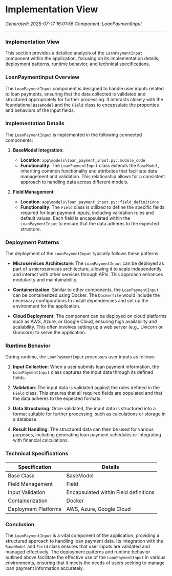 # Implementation View

*Generated: 2025-07-17 16:01:56*
*Component: LoanPaymentInput*

---

### Implementation View

This section provides a detailed analysis of the `LoanPaymentInput` component within the application, focusing on its implementation details, deployment patterns, runtime behavior, and technical specifications.

### LoanPaymentInput Overview

The `LoanPaymentInput` component is designed to handle user inputs related to loan payments, ensuring that the data collected is validated and structured appropriately for further processing. It interacts closely with the foundational `BaseModel` and the `Field` class to encapsulate the properties and behaviors of the input fields.

### Implementation Details

The `LoanPaymentInput` is implemented in the following connected components:

1. **BaseModel Integration**:
   - **Location**: `app\models\loan_payment_input.py::module_code`
   - **Functionality**: The `LoanPaymentInput` class extends the `BaseModel`, inheriting common functionality and attributes that facilitate data management and validation. This relationship allows for a consistent approach to handling data across different models.

2. **Field Management**:
   - **Location**: `app\models\loan_payment_input.py::field_definitions`
   - **Functionality**: The `Field` class is utilized to define the specific fields required for loan payment inputs, including validation rules and default values. Each field is encapsulated within the `LoanPaymentInput` to ensure that the data adheres to the expected structure.

### Deployment Patterns

The deployment of the `LoanPaymentInput` typically follows these patterns:

- **Microservices Architecture**: The `LoanPaymentInput` can be deployed as part of a microservices architecture, allowing it to scale independently and interact with other services through APIs. This approach enhances modularity and maintainability.

- **Containerization**: Similar to other components, the `LoanPaymentInput` can be containerized using Docker. The `Dockerfile` would include the necessary configurations to install dependencies and set up the environment for the application.

- **Cloud Deployment**: The component can be deployed on cloud platforms such as AWS, Azure, or Google Cloud, ensuring high availability and scalability. This often involves setting up a web server (e.g., Uvicorn or Gunicorn) to serve the application.

### Runtime Behavior

During runtime, the `LoanPaymentInput` processes user inputs as follows:

1. **Input Collection**: When a user submits loan payment information, the `LoanPaymentInput` class captures the input data through its defined fields.

2. **Validation**: The input data is validated against the rules defined in the `Field` class. This ensures that all required fields are populated and that the data adheres to the expected formats.

3. **Data Structuring**: Once validated, the input data is structured into a format suitable for further processing, such as calculations or storage in a database.

4. **Result Handling**: The structured data can then be used for various purposes, including generating loan payment schedules or integrating with financial calculations.

### Technical Specifications

| Specification       | Details                                      |
|---------------------|----------------------------------------------|
| Base Class          | BaseModel                                   |
| Field Management     | Field                                       |
| Input Validation    | Encapsulated within Field definitions       |
| Containerization     | Docker                                       |
| Deployment Platforms | AWS, Azure, Google Cloud                    |

### Conclusion

The `LoanPaymentInput` is a vital component of the application, providing a structured approach to handling loan payment data. Its integration with the `BaseModel` and `Field` class ensures that user inputs are validated and managed effectively. The deployment patterns and runtime behavior outlined above facilitate the effective use of the `LoanPaymentInput` in various environments, ensuring that it meets the needs of users seeking to manage loan payment information accurately.